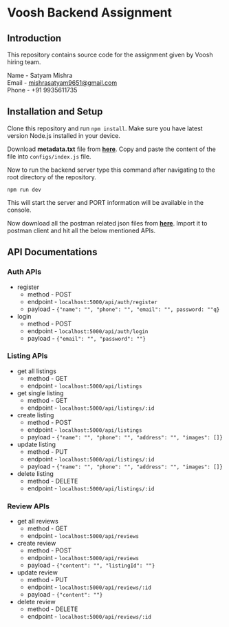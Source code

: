 
# Voosh Backend Assignment

## Introduction

This repository contains source code for the assignment given by Voosh hiring team. 

Name - Satyam Mishra \
Email - mishrasatyam9651@gmail.com\
Phone - +91 9935611735

## Installation and Setup

Clone this repository and run `npm install`. Make sure you have latest version Node.js installed in your device.

Download **metadata.txt** file from **[here](https://drive.google.com/file/d/1bUv-9lijWId8qugp3ewxrCT0KrmYhii1/view?usp=sharing)**. Copy and paste the content of the file into `configs/index.js` file.

Now to run the backend server type this command after navigating to the root directory of the repository.

`npm run dev`

This will start the server and PORT information will be available in the console. 

Now download all the postman related json files from **[here](https://drive.google.com/drive/folders/1X1uLWl5-N1DF3hxrpk3StiLhivRWsbtN?usp=sharing)**. Import it to postman client and hit all the below mentioned APIs.

## API Documentations

### Auth APIs

- register 
    - method - POST
    - endpoint - `localhost:5000/api/auth/register`
    - payload - `{"name": "", "phone": "", "email": "", password: ""q}`
- login
    - method - POST
    - endpoint - `localhost:5000/api/auth/login`
    - payload - `{"email": "", "password": ""}`

### Listing APIs

- get all listings
    - method - GET
    - endpoint - `localhost:5000/api/listings`
- get single listing
    - method - GET
    - endpoint - `localhost:5000/api/listings/:id`
- create listing
    - method - POST
    - endpoint - `localhost:5000/api/listings`
    - payload - `{"name": "", "phone": "", "address": "", "images": []}` 
- update listing
    - method - PUT
    - endpoint - `localhost:5000/api/listings/:id`
    - payload - `{"name": "", "phone": "", "address": "", "images": []}` 
- delete listing
    - method - DELETE
    - endpoint - `localhost:5000/api/listings/:id`

### Review APIs

- get all reviews
    - method - GET
    - endpoint - `localhost:5000/api/reviews`
- create review
    - method - POST
    - endpoint - `localhost:5000/api/reviews`
    - payload - `{"content": "", "listingId": ""}` 
- update review
    - method - PUT
    - endpoint - `localhost:5000/api/reviews/:id`
    - payload - `{"content": ""}`  
- delete review
    - method - DELETE
    - endpoint - `localhost:5000/api/reviews/:id`
